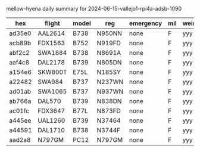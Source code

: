 mellow-hyena daily summary for 2024-06-15-vallejo1-rpi4a-adsb-1090

|hex|flight|model|reg|emergency|mil|weirdo|
|--|--|--|--|--|--|--|
|ad35e0|AAL2614|B738|N950NN|none|F|yyy|
|acb89b|FDX1563|B752|N919FD|none|F|yyy|
|abf2c2|SWA1884|B738|N8691A|none|F|yyy|
|aaf4c8|DAL2178|B739|N805DN|none|F|yyy|
|a154e6|SKW800T|E75L|N185SY|none|F|yyy|
|a22482|SWA984|B737|N237WN|none|F|yyy|
|ad01ab|SWA1065|B737|N937WN|none|F|yyy|
|ab766a|DAL570|B739|N838DN|none|F|yyy|
|ac01fc|FDX3647|B77L|N873FD|none|F|yyy|
|a445ee|UAL1260|B739|N37464|none|F|yyy|
|a44591|DAL1710|B738|N3744F|none|F|yyy|
|aad2a8|N797GM|PC12|N797GM|none|F|yyy|

